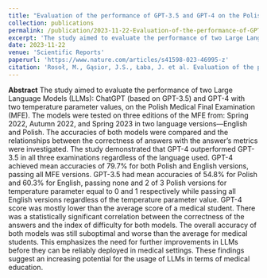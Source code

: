 ```yaml
---
title: "Evaluation of the performance of GPT-3.5 and GPT-4 on the Polish Medical Final Examination"
collection: publications
permalink: /publication/2023-11-22-Evaluation-of-the-performance-of-GPT-3.5-and-GPT-4
excerpt: 'The study aimed to evaluate the performance of two Large Language Models (LLMs): ChatGPT (based on GPT-3.5) and GPT-4 with two temperature parameter values, on the Polish Medical Final Examination (MFE).'
date: 2023-11-22
venue: 'Scientific Reports'
paperurl: 'https://www.nature.com/articles/s41598-023-46995-z'
citation: 'Rosoł, M., Gąsior, J.S., Łaba, J. et al. Evaluation of the performance of GPT-3.5 and GPT-4 on the Polish Medical Final Examination. Sci Rep 13, 20512 (2023). https://doi.org/10.1038/s41598-023-46995-z'
---
```


**Abstract**
The study aimed to evaluate the performance of two Large Language Models (LLMs): ChatGPT (based on GPT-3.5) and GPT-4 with two temperature parameter values, on the Polish Medical Final Examination (MFE). The models were tested on three editions of the MFE from: Spring 2022, Autumn 2022, and Spring 2023 in two language versions—English and Polish. The accuracies of both models were compared and the relationships between the correctness of answers with the answer’s metrics were investigated. The study demonstrated that GPT-4 outperformed GPT-3.5 in all three examinations regardless of the language used. GPT-4 achieved mean accuracies of 79.7% for both Polish and English versions, passing all MFE versions. GPT-3.5 had mean accuracies of 54.8% for Polish and 60.3% for English, passing none and 2 of 3 Polish versions for temperature parameter equal to 0 and 1 respectively while passing all English versions regardless of the temperature parameter value. GPT-4 score was mostly lower than the average score of a medical student. There was a statistically significant correlation between the correctness of the answers and the index of difficulty for both models. The overall accuracy of both models was still suboptimal and worse than the average for medical students. This emphasizes the need for further improvements in LLMs before they can be reliably deployed in medical settings. These findings suggest an increasing potential for the usage of LLMs in terms of medical education.